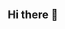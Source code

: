## Hi there 👋

<!--
**remi-b8847/remi-b8847** is a ✨ _special_ ✨ repository because its `README.md` (this file) appears on your GitHub profile.

Here are some ideas to get you started:

- 🌱 I’m currently learning Python
- 🐢 I plan to learn Cybersecurity
- 🤔 I’m looking for help with Python
- 📫 How to reach me: remibernard2006@gmail.com
- 😄 Pronouns: He/Him
-->

